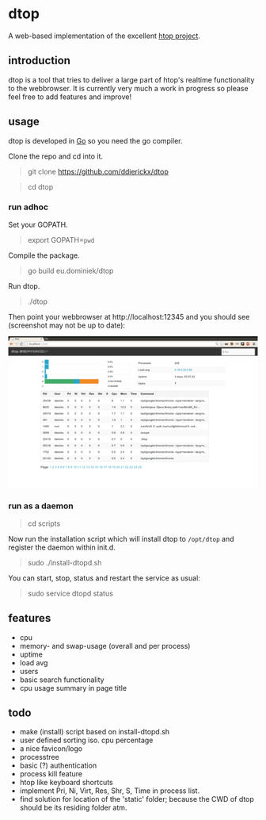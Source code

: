 # dtop #

A web-based implementation of the excellent [htop project](http://htop.sourceforge.net).

## introduction ##

dtop is a tool that tries to deliver a large part of htop's realtime functionality to the webbrowser. It is currently very much a work in progress so please feel free to add features and improve!

## usage ##

dtop is developed in [Go](http://golang.org) so you need the go compiler.

Clone the repo and cd into it.

> git clone https://github.com/ddierickx/dtop

> cd dtop

### run adhoc

Set your GOPATH.

> export GOPATH=`pwd`

Compile the package.

> go build eu.dominiek/dtop

Run dtop.

> ./dtop

Then point your webbrowser at http://localhost:12345 and you should see (screenshot may not be up to date):

![Image](/screenshot.png?raw=true)

### run as a daemon

> cd scripts

Now run the installation script which will install dtop to `/opt/dtop` and register the daemon within init.d.

> sudo ./install-dtopd.sh

You can start, stop, status and restart the service as usual:

> sudo service dtopd status

## features ##

*	cpu
*	memory- and swap-usage (overall and per process)
*	uptime
*	load avg
*	users
*	basic search functionality
*   cpu usage summary in page title

## todo ##

*   make (install) script based on install-dtopd.sh
*	user defined sorting iso. cpu percentage
*   a nice favicon/logo
*	processtree
*	basic (?) authentication
*	process kill feature
*	htop like keyboard shortcuts
*	implement Pri, Ni, Virt, Res, Shr, S, Time in process list.
*	find solution for location of the 'static' folder; because the CWD of dtop should be its residing folder atm.
